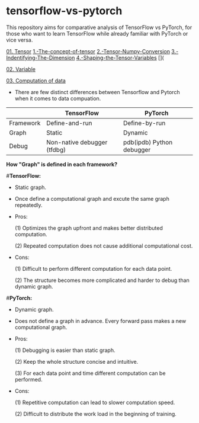 # tensorflow-vs-pytorch

This repository aims for comparative analysis of TensorFlow vs PyTorch, for those who want to learn TensorFlow while already familiar with PyTorch or vice versa.

[01. Tensor](https://github.com/tango4j/tensorflow-vs-pytorch/blob/master/01_tensor.ipynb)
[1.-The-concept-of-tensor](http://localhost:8888/notebooks/Dropbox/personal_prj/tensorflow-vs-pytorch/01_tensor.ipynb#1.-The-concept-of-tensor)
[2.-Tensor-Numpy-Conversion](http://localhost:8888/notebooks/Dropbox/personal_prj/tensorflow-vs-pytorch/01_tensor.ipynb#2.-Tensor-Numpy-Conversion)
[3.-Indentifying-The-Dimension](http://localhost:8888/notebooks/Dropbox/personal_prj/tensorflow-vs-pytorch/01_tensor.ipynb#3.-Indentifying-The-Dimension)
[4.-Shaping-the-Tensor-Variables](http://localhost:8888/notebooks/Dropbox/personal_prj/tensorflow-vs-pytorch/01_tensor.ipynb#4.-Shaping-the-Tensor-Variables)
[](

[02. Variable](https://github.com/tango4j/tensorflow-vs-pytorch/blob/master/02_variable.ipynb)

[03. Computation of data](https://github.com/tango4j/tensorflow-vs-pytorch/blob/master/03_computation_of_data.ipynb)


- There are few distinct differences between Tensorflow and Pytorch when it comes to data compuation.


|               | TensorFlow      | PyTorch        |
|---------------|-----------------|----------------|
| Framework     | Define-and-run  | Define-by-run  |
| Graph         | Static | Dynamic|
| Debug         | Non-native debugger (tfdbg) |pdb(ipdb) Python debugger|

**How "Graph" is defined in each framework?**

#**TensorFlow:** 

- Static graph.

- Once define a computational graph and excute the same graph repeatedly.

- Pros: 

    (1) Optimizes the graph upfront and makes better distributed computation.
    
    (2) Repeated computation does not cause additional computational cost.


- Cons: 

    (1) Difficult to perform different computation for each data point.
    
    (2) The structure becomes more complicated and harder to debug than dynamic graph. 


#**PyTorch:** 

- Dynamic graph.

- Does not define a graph in advance. Every forward pass makes a new computational graph.

- Pros: 

    (1) Debugging is easier than static graph.
    
    (2) Keep the whole structure concise and intuitive. 
    
    (3) For each data point and time different computation can be performed.
    
    
- Cons: 

    (1) Repetitive computation can lead to slower computation speed. 
    
    (2) Difficult to distribute the work load in the beginning of training.
    
   
